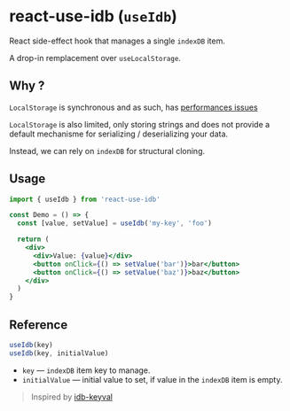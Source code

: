 # react-use-idb (`useIdb`)

React side-effect hook that manages a single `indexDB` item.

A drop-in remplacement over `useLocalStorage`.

## Why ?

`LocalStorage` is synchronous and as such, has [performances issues](https://hacks.mozilla.org/2012/03/there-is-no-simple-solution-for-local-storage/)

`LocalStorage` is also limited, only storing strings and does not provide a default mechanisme for serializing / deserializing your data.

Instead, we can rely on `indexDB` for structural cloning.

## Usage

```jsx
import { useIdb } from 'react-use-idb'

const Demo = () => {
  const [value, setValue] = useIdb('my-key', 'foo')

  return (
    <div>
      <div>Value: {value}</div>
      <button onClick={() => setValue('bar')}>bar</button>
      <button onClick={() => setValue('baz')}>baz</button>
    </div>
  )
}
```

## Reference

```js
useIdb(key)
useIdb(key, initialValue)
```

- `key` &mdash; `indexDB` item key to manage.
- `initialValue` &mdash; initial value to set, if value in the `indexDB` item is empty.

> Inspired by [idb-keyval](https://github.com/jakearchibald/idb-keyval)
